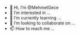 - 👋 Hi, I’m @MehmetGece
- 👀 I’m interested in ...
- 🌱 I’m currently learning ...
- 💞️ I’m looking to collaborate on ...
- 📫 How to reach me ...

<!---
MehmetGece/MehmetGece is a ✨ special ✨ repository because its `README.md` (this file) appears on your GitHub profile.
You can click the Preview link to take a look at your changes.
--->
